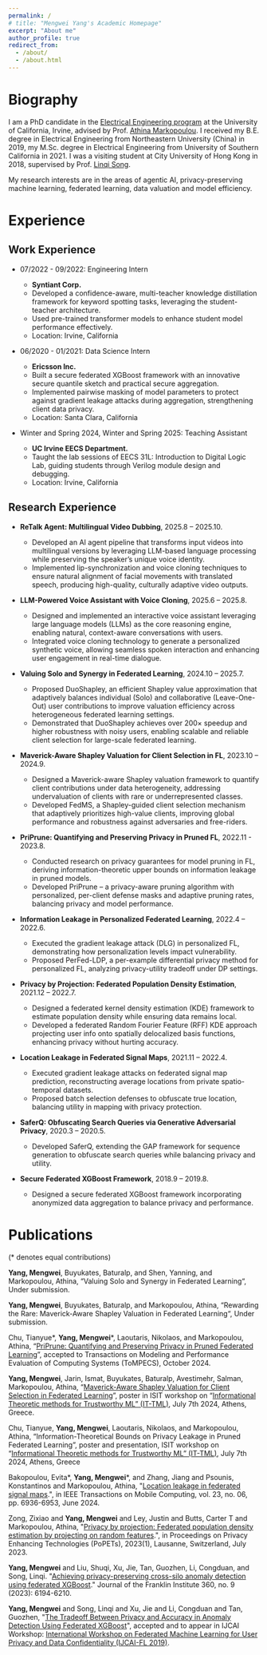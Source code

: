 ```yaml
---
permalink: /
# title: "Mengwei Yang's Academic Homepage"
excerpt: "About me"
author_profile: true
redirect_from: 
  - /about/
  - /about.html
---
```



Biography
======
I am a PhD candidate in the [Electrical Engineering program](https://engineering.uci.edu/dept/eecs) at the University of California, Irvine, advised by Prof. [Athina Markopoulou](https://athinagroup.eng.uci.edu/athina/). I received my B.E. degree in Electrical Engineering from Northeastern University (China) in 2019, my M.Sc. degree in Electrical Engineering from University of Southern California in 2021. I was a visiting student at City University of Hong Kong in 2018, supervised by Prof. [Linqi Song](https://sites.google.com/site/aisquaredlab/about-us/linqi?authuser=0).

My research interests are in the areas of agentic AI, privacy-preserving machine learning, federated learning, data valuation and model efficiency.

<!-- Education
======

* **University of California, Irvine, 09/2021 - Present**
  * Degree: PhD
  * Major: Electrical Engineering
  * GPA: 4.0/4.0

* **University of Southern California, 08/2019 - 05/2021**
  * Degree: Master
  * Major: Electrical Engineering
  * GPA: 3.71/4.0

* **Northeastern University (China), 09/2015 - 06/2019**
  * Degree: Bachelor
  * Major: Electronic Information Engineering
  * GPA: 93/100 -->

<!-- Research Experience
======

* PriPrune: Quantifying and Preserving Privacy in Pruned FL, 2022.11 – 2023.8.
  * Advisor: Prof. Athina Markopoulou (University of California Irvine).
  * Performed the first investigation of privacy guarantees for model pruning in FL. We also derived information-
theoretic upper bounds on the amount of information leaked by pruned FL models.
  * Introduced PriPrune – a privacy-aware algorithm for local model pruning, which uses a personalized per-
client defense mask and adapts the defense pruning rate so as to jointly optimize privacy and model perfor-
mance.

* Information Leakage In Personalized Federated Learning, 2022.4 – 2022.6.
  * Advisor: Prof. Athina Markopoulou (University of California Irvine).
  * Launched the gradient leakage attack (DLG attack) in personalized federated learning and articulated how personalized FL can influence the DLG attack with regard to different level of personalization. We showed that with low-level personalization, the DLG attack could easily reconstruct clients’ training data but with high-level personalization, the overall performance of DLG attack deteriorated a lot.
  * Proposed the PerFed-LDP, the per-example level differential privacy for personalized federated learning. We analyzed the privacy-utility tradeoff of PerFed-LDP and demonstrated the results of DLG attack in differentially private personalized FL.

* Privacy by Projection: Federated Population Density Estimation by Projecting on Random Features, 2021.12 – 2022.07.
  * Advisor: Prof. Athina Markopoulou (University of California Irvine).
  * Proposed a federated KDE framework for estimating the user population density,which not only kept users’ data local, but also protected against a malicious server that tries to infer users’ locations.
  * Our proposed federated Random Fourier feature (RFF) KDE leveraged a random feature representation of the KDE solution, in which each user’s information was irreversibly projected onto a small number of spatially delocalized basis functions.

* Location Leakage in Federated Signal Maps, 2021.11 – 2022.04.
  * Advisor: Prof. Athina Markopoulou (University of California Irvine).
  * launched the gradients leakage attack (DLG attack) on signal map prediction tasks and successfully recon- structed the average location of users’ private spatiotemporal dataset during the federated training process.
  * Proposed a defense approach that selects local batches so that the inferred location is far from the true average location, thus misleading the DLG attacker. Explored the tradeoff between utility in federated
signal map task and privacy in protecting clients’ data.

* SaferQ: Obfuscating Search Queries via Generative Adversarial Privacy, 2020.03 – 2020.05.
  * Advisor: Prof. Keith Chugg (University of Southern California).
  * Our proposed SaferQ extended the existing Generative Adversarial Privacy framework for sequence gen- eration problems. Deployed between browser and query log databases. Query logs will be obfuscated by SaferQ based on our desired privacy and utility tradeoff ratio.

* Secure Federated XGBoost Framework, 2018.09 – 2019.08.
  * Advisor: Prof. Linqi Song (City University of Hong Kong).
  * Our proposed secure federated XGBoost algorithm incorporated data aggregation and sparse federated up-
date processes to balance the tradeoff between privacy and learning performance.
  * Based on the characteristics of split finding in XGBoost, we introduced the anonymous virtual data cluster
in the data aggregation process and thus hided a specific user’s gradients under the anonymous cluster.


Work Experience
======

* 07/2022 - 09/2022: Engineering Intern
  * Syntiant Corp.
  * Research on keyword spotting with student-teacher framework.
  
* 06/2020 - 01/2021: Data Science Internship
  * Ericsson Inc.
  * Research on secure federated learning with XGBoost. -->

<!-- Preprints
====== -->

<!-- Publications
============

Chu, Tianyue\*, **Yang, Mengwei**\*, and Laoutaris, Nikolaos, and Markopoulou, Athina. “[PriPrune: Quantifying and Preserving Privacy in Pruned Federated Learning](https://arxiv.org/pdf/2310.19958.pdf)”, arXiv preprint arXiv:2310.19958 (2023), under review.

Bakopoulou, Evita\*, **Yang, Mengwei**\*, and Zhang, Jiang and Psounis, Konstantinos and Markopoulou, Athina, "[Location leakage in federated signal maps](https://arxiv.org/pdf/2112.03452.pdf).", accepted in IEEE Transactions on Mobile Computing, Oct. 2023

Zong, Zixiao and **Yang, Mengwei** and Ley, Justin and Butts, Carter T and Markopoulou, Athina, "[Privacy by projection: Federated population density estimation by projecting on random features](https://petsymposium.org/popets/2023/popets-2023-0019.pdf).", in Proceedings of Privacy Enhancing Technologies (PoPETs), 2023(1), Lausanne, Switzerland, July 2023.

**Yang, Mengwei** and Song, Linqi and Xu, Jie and Li, Congduan and Tan, Guozhen, "[The Tradeoff Between Privacy and Accuracy in Anomaly Detection Using Federated XGBoost](https://arxiv.org/pdf/1907.07157.pdf)", accepted and to appear in IJCAI Workshop: 1st International Workshop on Federated Machine Learning for User Privacy and Data Confidentiality (IJCAI-FL 2019).

(* means equal contributions) -->

<!-- Create content & metadata
------
For site content, there is one markdown file for each type of content, which are stored in directories like _publications, _talks, _posts, _teaching, or _pages. For example, each talk is a markdown file in the [_talks directory](https://github.com/academicpages/academicpages.github.io/tree/master/_talks). At the top of each markdown file is structured data in YAML about the talk, which the theme will parse to do lots of cool stuff. The same structured data about a talk is used to generate the list of talks on the [Talks page](https://academicpages.github.io/talks), each [individual page](https://academicpages.github.io/talks/2012-03-01-talk-1) for specific talks, the talks section for the [CV page](https://academicpages.github.io/cv), and the [map of places you've given a talk](https://academicpages.github.io/talkmap.html) (if you run this [python file](https://github.com/academicpages/academicpages.github.io/blob/master/talkmap.py) or [Jupyter notebook](https://github.com/academicpages/academicpages.github.io/blob/master/talkmap.ipynb), which creates the HTML for the map based on the contents of the _talks directory).

**Markdown generator**

I have also created [a set of Jupyter notebooks](https://github.com/academicpages/academicpages.github.io/tree/master/markdown_generator
) that converts a CSV containing structured data about talks or presentations into individual markdown files that will be properly formatted for the academicpages template. The sample CSVs in that directory are the ones I used to create my own personal website at stuartgeiger.com. My usual workflow is that I keep a spreadsheet of my publications and talks, then run the code in these notebooks to generate the markdown files, then commit and push them to the GitHub repository.

How to edit your site's GitHub repository
------
Many people use a git client to create files on their local computer and then push them to GitHub's servers. If you are not familiar with git, you can directly edit these configuration and markdown files directly in the github.com interface. Navigate to a file (like [this one](https://github.com/academicpages/academicpages.github.io/blob/master/_talks/2012-03-01-talk-1.md) and click the pencil icon in the top right of the content preview (to the right of the "Raw | Blame | History" buttons). You can delete a file by clicking the trashcan icon to the right of the pencil icon. You can also create new files or upload files by navigating to a directory and clicking the "Create new file" or "Upload files" buttons. 

Example: editing a markdown file for a talk
![Editing a markdown file for a talk](/images/editing-talk.png)

For more info
------
More info about configuring academicpages can be found in [the guide](https://academicpages.github.io/markdown/). The [guides for the Minimal Mistakes theme](https://mmistakes.github.io/minimal-mistakes/docs/configuration/) (which this theme was forked from) might also be helpful. -->


Experience
======

**Work Experience**
---------------------

* 07/2022 - 09/2022: Engineering Intern
  * **Syntiant Corp.**
  * Developed a confidence-aware, multi-teacher knowledge distillation framework for keyword spotting tasks, leveraging the student-teacher architecture.
  * Used pre-trained transformer models to enhance student model performance effectively.
  * Location: Irvine, California
  
* 06/2020 - 01/2021: Data Science Intern
  * **Ericsson Inc.**
  * Built a secure federated XGBoost framework with an innovative secure quantile sketch and practical secure aggregation.
  * Implemented pairwise masking of model parameters to protect against gradient leakage attacks during aggregation, strengthening client data privacy.
  * Location: Santa Clara, California

* Winter and Spring 2024, Winter and Spring 2025: Teaching Assistant
  * **UC Irvine EECS Department.**
  * Taught the lab sessions of EECS 31L: Introduction to Digital Logic Lab, guiding students through Verilog module design and debugging.
  * Location: Irvine, California

**Research Experience**
---------------------

* **ReTalk Agent: Multilingual Video Dubbing**, 2025.8 – 2025.10.
  * Developed an AI agent pipeline that transforms input videos into multilingual versions by leveraging LLM-based language processing while preserving the speaker’s unique voice identity.
  * Implemented lip-synchronization and voice cloning techniques to ensure natural alignment of facial movements with translated speech, producing high-quality, culturally adaptive video outputs.

* **LLM-Powered Voice Assistant with Voice Cloning**, 2025.6 – 2025.8.
  * Designed and implemented an interactive voice assistant leveraging large language models (LLMs) as the core reasoning engine, enabling natural, context-aware conversations with users.
  * Integrated voice cloning technology to generate a personalized synthetic voice, allowing seamless spoken interaction and enhancing user engagement in real-time dialogue.

* **Valuing Solo and Synergy in Federated Learning**, 2024.10 – 2025.7.
  * Proposed DuoShapley, an efficient Shapley value approximation that adaptively balances individual (Solo) and collaborative (Leave-One-Out) user contributions to improve valuation efficiency across heterogeneous federated learning settings.
  * Demonstrated that DuoShapley achieves over 200× speedup and higher robustness with noisy users, enabling scalable and reliable client selection for large-scale federated learning.

* **Maverick-Aware Shapley Valuation for Client Selection in FL**, 2023.10 – 2024.9.
  * Designed a Maverick-aware Shapley valuation framework to quantify client contributions under data heterogeneity, addressing undervaluation of clients with rare or underrepresented classes.
  * Developed FedMS, a Shapley-guided client selection mechanism that adaptively prioritizes high-value clients, improving global performance and robustness against adversaries and free-riders.

* **PriPrune: Quantifying and Preserving Privacy in Pruned FL**, 2022.11 - 2023.8.
  * Conducted research on privacy guarantees for model pruning in FL, deriving information-theoretic upper bounds on information leakage in pruned models.
  * Developed PriPrune – a privacy-aware pruning algorithm with personalized, per-client defense masks and adaptive pruning rates, balancing privacy and model performance.

* **Information Leakage in Personalized Federated Learning**, 2022.4 – 2022.6.
  * Executed the gradient leakage attack (DLG) in personalized FL, demonstrating how personalization levels impact vulnerability.
  * Proposed PerFed-LDP, a per-example differential privacy method for personalized FL, analyzing privacy-utility tradeoff under DP settings.

* **Privacy by Projection: Federated Population Density Estimation**, 2021.12 – 2022.7.
  * Designed a federated kernel density estimation (KDE) framework to estimate population density while ensuring data remains local.
  * Developed a federated Random Fourier Feature (RFF) KDE approach projecting user info onto spatially delocalized basis functions, enhancing privacy without hurting accuracy.

* **Location Leakage in Federated Signal Maps**, 2021.11 – 2022.4.
  * Executed gradient leakage attacks on federated signal map prediction, reconstructing average locations from private spatio-temporal datasets.
  * Proposed batch selection defenses to obfuscate true location, balancing utility in mapping with privacy protection.

* **SaferQ: Obfuscating Search Queries via Generative Adversarial Privacy**, 2020.3 – 2020.5.
  * Developed SaferQ, extending the GAP framework for sequence generation to obfuscate search queries while balancing privacy and utility.

* **Secure Federated XGBoost Framework**, 2018.9 – 2019.8.
  * Designed a secure federated XGBoost framework incorporating anonymized data aggregation to balance privacy and performance.


Publications
======
(* denotes equal contributions)

**Yang, Mengwei**, Buyukates, Baturalp, and Shen, Yanning, and Markopoulou, Athina, “Valuing Solo and Synergy in Federated Learning“, Under submission.

**Yang, Mengwei**, Buyukates, Baturalp, and Markopoulou, Athina, “Rewarding the Rare: Maverick-Aware Shapley Valuation in Federated Learning“, Under submission.

Chu, Tianyue\*, **Yang, Mengwei**\*, Laoutaris, Nikolaos, and Markopoulou, Athina, “[PriPrune: Quantifying and Preserving Privacy in Pruned Federated Learning](https://doi.org/10.1145/3702241)”, accepted to Transactions on Modeling and Performance Evaluation of Computing Systems (ToMPECS), October 2024.

**Yang, Mengwei**, Jarin, Ismat, Buyukates, Baturalp, Avestimehr, Salman, Markopoulou, Athina, “[Maverick-Aware Shapley Valuation for Client Selection in Federated Learning](https://arxiv.org/pdf/2405.12590)”, poster in ISIT workshop on “[Informational Theoretic methods for Trustworthy ML” (IT-TML)](https://sites.google.com/view/it-tml2024/schedule?authuser=0), July 7th 2024, Athens, Greece.


Chu, Tianyue, **Yang, Mengwei**, Laoutaris, Nikolaos, and Markopoulou, Athina, “Information-Theoretical Bounds on Privacy Leakage in Pruned Federated Learning”, poster and presentation, ISIT workshop on “[Informational Theoretic methods for Trustworthy ML” (IT-TML)](https://sites.google.com/view/it-tml2024/schedule?authuser=0), July 7th 2024, Athens, Greece

Bakopoulou, Evita\*, **Yang, Mengwei**\*, and Zhang, Jiang and Psounis, Konstantinos and Markopoulou, Athina, "[Location leakage in federated signal maps](https://www.computer.org/csdl/journal/tm/2024/06/10315165/1S2UkRgrKMw).", in IEEE Transactions on Mobile Computing, vol. 23, no. 06, pp. 6936-6953, June 2024.

Zong, Zixiao and **Yang, Mengwei** and Ley, Justin and Butts, Carter T and Markopoulou, Athina, "[Privacy by projection: Federated population density estimation by projecting on random features](https://petsymposium.org/popets/2023/popets-2023-0019.pdf).", in Proceedings on Privacy Enhancing Technologies (PoPETs), 2023(1), Lausanne, Switzerland, July 2023.

**Yang, Mengwei** and Liu, Shuqi, Xu, Jie, Tan, Guozhen, Li, Congduan, and Song, Linqi. "[Achieving privacy-preserving cross-silo anomaly detection using federated XGBoost](https://doi.org/10.1016/j.jfranklin.2023.04.002)." Journal of the Franklin Institute 360, no. 9 (2023): 6194-6210.

**Yang, Mengwei** and Song, Linqi and Xu, Jie and Li, Congduan and Tan, Guozhen, "[The Tradeoff Between Privacy and Accuracy in Anomaly Detection Using Federated XGBoost](https://arxiv.org/pdf/1907.07157.pdf)", accepted and to appear in IJCAI Workshop: [International Workshop on Federated Machine Learning for User Privacy and Data Confidentiality (IJCAI-FL 2019)](https://federated-learning.org/fl-ijcai-2019/).

